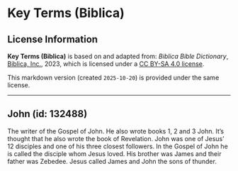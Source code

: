 # Key Terms (Biblica)

## License Information

**Key Terms (Biblica)** is based on and adapted from: _Biblica Bible Dictionary_, [Biblica, Inc.](https://www.biblica.com/), 2023, which is licensed under a [CC BY-SA 4.0 license](https://creativecommons.org/licenses/by-sa/4.0/legalcode.en).

This markdown version (created `2025-10-20`) is provided under the same license.



--------------------------------

## John (id: 132488)

The writer of the Gospel of John. He also wrote books 1, 2 and 3 John. It’s thought that he also wrote the book of Revelation. John was one of Jesus’ 12 disciples and one of his three closest followers. In the Gospel of John he is called the disciple whom Jesus loved. His brother was James and their father was Zebedee. Jesus called James and John the sons of thunder.


